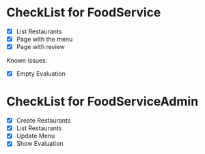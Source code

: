 # CheckList for FoodService

- [x] List Restaurants
- [x] Page with the menu
- [x] Page with review

Known issues:

- [x] Empty Evaluation

# CheckList for FoodServiceAdmin

- [x] Create Restaurants
- [x] List Restaurants
- [x] Update Menu
- [x] Show Evaluation
